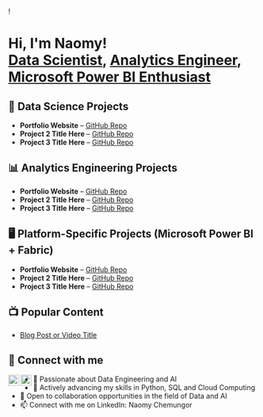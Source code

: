 !<h1>Hi, I'm Naomy! <br/>
  <a href="https://github.com/NaomyChemungor">Data Scientist</a>, 
  <a href="https://www.linkedin.com/in/naomychemungor/">Analytics Engineer</a>, 
  <a href="https://www.youtube.com/yourchannel">Microsoft Power BI Enthusiast</a>
</h1>

<!-- DATA SCIENCE PROJECTS -->
<h2>🧠 Data Science Projects</h2>
<ul>
  <li><b>Portfolio Website</b> – <a href="https://github.com/NaomyChemungor/portfolio">GitHub Repo</a></li>
  <li><b>Project 2 Title Here</b> – <a href="https://github.com/NaomyChemungor/Project2">GitHub Repo</a></li>
  <li><b>Project 3 Title Here</b> – <a href="https://github.com/NaomyChemungor/Project3">GitHub Repo</a></li>
</ul>

<!-- ANALYTICS ENGINEERING PROJECTS -->
<h2>📊 Analytics Engineering Projects</h2>
<ul>
  <li><b>Portfolio Website</b> – <a href="https://github.com/NaomyChemungor/portfolio">GitHub Repo</a></li>
  <li><b>Project 2 Title Here</b> – <a href="https://github.com/NaomyChemungor/Project2">GitHub Repo</a></li>
  <li><b>Project 3 Title Here</b> – <a href="https://github.com/NaomyChemungor/Project3">GitHub Repo</a></li>
</ul>

<!-- PLATFORM-SPECIFIC PROJECTS -->
<h2>🖥️ Platform-Specific Projects (Microsoft Power BI + Fabric)</h2>
<ul>
  <li><b>Portfolio Website</b> – <a href="https://github.com/NaomyChemungor/portfolio">GitHub Repo</a></li>
  <li><b>Project 2 Title Here</b> – <a href="https://github.com/NaomyChemungor/Project2">GitHub Repo</a></li>
  <li><b>Project 3 Title Here</b> – <a href="https://github.com/NaomyChemungor/Project3">GitHub Repo</a></li>
</ul>

<!-- POPULAR CONTENT -->
<h2>📺 Popular Content</h2>
<ul>
  <li><a href="https://your-link.com">Blog Post or Video Title</a></li>
</ul>

<!-- CONNECT WITH ME -->
<h2>🤳 Connect with me</h2>
<p>
  <a href="https://www.linkedin.com/in/naomychemungor/">
    <img align="left" alt="NaomyChemungor | LinkedIn" width="22px" src="https://cdn.jsdelivr.net/npm/simple-icons@v3/icons/linkedin.svg" />
  </a>
  <a href="https://github.com/NaomyChemungor">
    <img align="left" alt="NaomyChemungor | GitHub" width="22px" src="https://cdn.jsdelivr.net/npm/simple-icons@v3/icons/github.svg" />
  </a>
</p>

- 👀 Passionate about Data Engineering and AI
- 🌱 Actively advancing my skills in Python, SQL and Cloud Computing
- 💞️ Open to collaboration opportunities in the field of Data and AI
- 📫  Connect with me on LinkedIn: Naomy Chemungor

<!---
NaomyChemungor/NaomyChemungor is a ✨ special ✨ repository because its `README.md` (this file) appears on your GitHub profile.
You can click the Preview link to take a look at your changes.
--->
